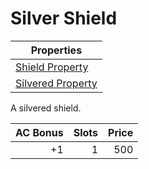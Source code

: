 # Silver Shield

| Properties                                                              |
| ----------------------------------------------------------------------- |
| [Shield Property](../../Armor%20Properties/Shield%20Property.md)        |
| [Silvered Property](../../Material%20Properties/Silvered%20Property.md) |

A silvered shield.

| AC Bonus |  Slots | Price |
| -------: | -----: | ----: |
|       +1 |      1 |   500 |
